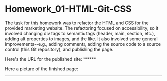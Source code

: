 # Homework_01-HTML-Git-CSS

The task for this homework was to refactor the HTML and CSS for the provided marketing website. The refactoring focused on accessibility, so it involved changing div tags to semantic tags (header, main, section, etc.), adding alt properties to images, and the like. It also involved some general improvements--e.g., adding comments, adding the source code to a source control (this Git repository), and publishing the page.

Here's the URL for the published site: ******

Here a picture of the finished page:
****